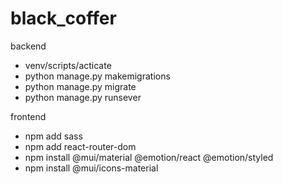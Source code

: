 # black_coffer

backend
-  venv/scripts/acticate
-  python manage.py makemigrations
-  python manage.py migrate
-  python manage.py runsever


frontend
-  npm add sass
-  npm add react-router-dom
-  npm install @mui/material @emotion/react @emotion/styled
-  npm install @mui/icons-material
